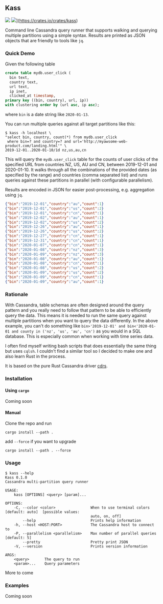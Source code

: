 ## Kass

![](https://github.com/jerrypnz/kass/workflows/build/badge.svg)
![](http://meritbadge.herokuapp.com/kass)](https://crates.io/crates/kass)

Command line Cassandra query runner that supports walking and querying
multiple partitions using a simple syntax. Results are printed as JSON
objects that are friendly to tools like `jq`.

### Quick Demo

Given the following table

``` sql
create table mydb.user_click (
  bin text,
  country text,
  url text,
  ip inet,
  clicked_at timestamp,
primary key ((bin, country), url, ip))
with clustering order by (url asc, ip asc);
```

where `bin` is a date string like `2020-01-13`.

You can run multiple queries against all target partitions like this:

``` shell
$ kass -h localhost \
"select bin, country, count(*) from mydb.user_click
 where bin=? and country=? and url='http://myawsome-web-product.com/landing.html'" \
2019-12-01..2020-01-10/1d nz,us,au,cn
```

This will query the `mydb.user_click` table for the counts of user clicks
of the specified URL from countries NZ, US, AU and CN, between
2019-12-01 and 2020-01-10. It walks through all the combinations of
the provided dates (as specified by the range) and countries (comma
separated list) and runs queries against these partitions in parallel
(with configurable parallelism).

Results are encoded in JSON for easier post-processing,
e.g. aggregation using `jq`.

```json
{"bin":"2019-12-01","country":"au","count":1}
{"bin":"2019-12-01","country":"us","count":2}
{"bin":"2019-12-01","country":"cn","count":1}
{"bin":"2019-12-02","country":"au","count":1}
{"bin":"2019-12-02","country":"us","count":2}
{"bin":"2019-12-26","country":"au","count":1}
{"bin":"2019-12-26","country":"us","count":2}
{"bin":"2019-12-27","country":"cn","count":1}
{"bin":"2019-12-31","country":"cn","count":1}
{"bin":"2020-01-07","country":"cn","count":1}
{"bin":"2020-01-08","country":"nz","count":3}
{"bin":"2020-01-09","country":"nz","count":3}
{"bin":"2020-01-08","country":"au","count":1}
{"bin":"2020-01-08","country":"cn","count":1}
{"bin":"2020-01-08","country":"us","count":2}
{"bin":"2020-01-09","country":"us","count":2}
{"bin":"2020-01-09","country":"cn","count":1}
{"bin":"2020-01-09","country":"au","count":1}
```

### Rationale

With Cassandra, table schemas are often designed around the query
pattern and you really need to follow that pattern to be able to
efficiently query the data. This means it is needed to run the same
query against multiple partitions when you want to query the data
differently. In the above example, you can't do something like
`bin>'2019-12-01' and bin<'2020-01-01 and county in ('nz', 'us', 'au',
'cn')` as you would in a SQL database. This is especially common when
working with time series data.

I often find myself writing bash scripts that does essentially the
same thing but uses `cqlsh`. I couldn't find a similar tool so I
decided to make one and also learn Rust in the process.

It is based on the pure Rust Cassandra driver
[cdrs](https://github.com/AlexPikalov/cdrs).

### Installation

#### Using `cargo`

Coming soon

#### Manual

Clone the repo and run

``` shell
cargo install --path .
```

add `--force` if you want to upgrade

``` shell
cargo install --path . --force
```

### Usage

``` shell
$ kass --help
Kass 0.1.0
Cassandra multi-partition query runner

USAGE:
    kass [OPTIONS] <query> [param]...

OPTIONS:
    -C, --color <color>                When to use terminal colors [default: auto]  [possible values:
                                       auto, on, off]
        --help                         Prints help information
    -h, --host <HOST:PORT>             The Cassandra host to connect to
    -P, --parallelism <parallelism>    Max number of parallel queries [default: 5]
        --pretty                       Pretty print JSON
    -V, --version                      Prints version information

ARGS:
    <query>       The query to run
    <param>...    Query parameters
```

More to come


### Examples

Coming soon
